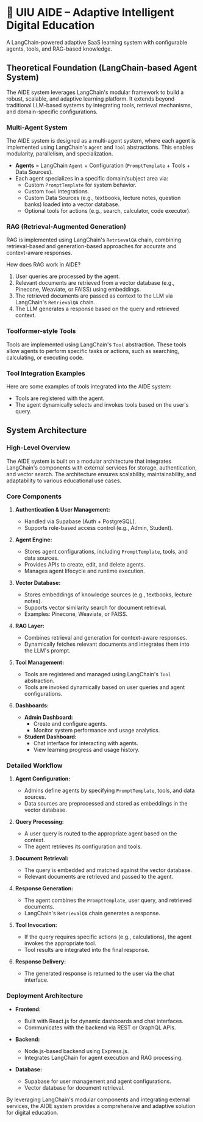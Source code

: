 # 🧠 UIU AIDE – Adaptive Intelligent Digital Education
A LangChain-powered adaptive SaaS learning system with configurable agents, tools, and RAG-based knowledge.

## Theoretical Foundation (LangChain-based Agent System)
The AIDE system leverages LangChain's modular framework to build a robust, scalable, and adaptive learning platform. It extends beyond traditional LLM-based systems by integrating tools, retrieval mechanisms, and domain-specific configurations.

### Multi-Agent System

The AIDE system is designed as a multi-agent system, where each agent is implemented using LangChain's `Agent` and `Tool` abstractions. This enables modularity, parallelism, and specialization.

- **Agents** = LangChain `Agent` + Configuration (`PromptTemplate` + Tools + Data Sources).
- Each agent specializes in a specific domain/subject area via:
    - Custom `PromptTemplate` for system behavior.
    - Custom `Tool` integrations.
    - Custom Data Sources (e.g., textbooks, lecture notes, question banks) loaded into a vector database.
    - Optional tools for actions (e.g., search, calculator, code executor).

### RAG (Retrieval-Augmented Generation)
RAG is implemented using LangChain's `RetrievalQA` chain, combining retrieval-based and generation-based approaches for accurate and context-aware responses.

How does RAG work in AIDE?
1. User queries are processed by the agent.
2. Relevant documents are retrieved from a vector database (e.g., Pinecone, Weaviate, or FAISS) using embeddings.
3. The retrieved documents are passed as context to the LLM via LangChain's `RetrievalQA` chain.
4. The LLM generates a response based on the query and retrieved context.

### Toolformer-style Tools
Tools are implemented using LangChain's `Tool` abstraction. These tools allow agents to perform specific tasks or actions, such as searching, calculating, or executing code.

### Tool Integration Examples

Here are some examples of tools integrated into the AIDE system:
- Tools are registered with the agent.
- The agent dynamically selects and invokes tools based on the user's query.

## System Architecture

### High-Level Overview

The AIDE system is built on a modular architecture that integrates LangChain's components with external services for storage, authentication, and vector search. The architecture ensures scalability, maintainability, and adaptability to various educational use cases.

### Core Components

1. **Authentication & User Management:**
    - Handled via Supabase (Auth + PostgreSQL).
    - Supports role-based access control (e.g., Admin, Student).

2. **Agent Engine:**
    - Stores agent configurations, including `PromptTemplate`, tools, and data sources.
    - Provides APIs to create, edit, and delete agents.
    - Manages agent lifecycle and runtime execution.

3. **Vector Database:**
    - Stores embeddings of knowledge sources (e.g., textbooks, lecture notes).
    - Supports vector similarity search for document retrieval.
    - Examples: Pinecone, Weaviate, or FAISS.

4. **RAG Layer:**
    - Combines retrieval and generation for context-aware responses.
    - Dynamically fetches relevant documents and integrates them into the LLM's prompt.

5. **Tool Management:**
    - Tools are registered and managed using LangChain's `Tool` abstraction.
    - Tools are invoked dynamically based on user queries and agent configurations.

6. **Dashboards:**
    - **Admin Dashboard:**
        - Create and configure agents.
        - Monitor system performance and usage analytics.
    - **Student Dashboard:**
        - Chat interface for interacting with agents.
        - View learning progress and usage history.

### Detailed Workflow

1. **Agent Configuration:**
    - Admins define agents by specifying `PromptTemplate`, tools, and data sources.
    - Data sources are preprocessed and stored as embeddings in the vector database.

2. **Query Processing:**
    - A user query is routed to the appropriate agent based on the context.
    - The agent retrieves its configuration and tools.

3. **Document Retrieval:**
    - The query is embedded and matched against the vector database.
    - Relevant documents are retrieved and passed to the agent.

4. **Response Generation:**
    - The agent combines the `PromptTemplate`, user query, and retrieved documents.
    - LangChain's `RetrievalQA` chain generates a response.

5. **Tool Invocation:**
    - If the query requires specific actions (e.g., calculations), the agent invokes the appropriate tool.
    - Tool results are integrated into the final response.

6. **Response Delivery:**
    - The generated response is returned to the user via the chat interface.

### Deployment Architecture

- **Frontend:**
    - Built with React.js for dynamic dashboards and chat interfaces.
    - Communicates with the backend via REST or GraphQL APIs.

- **Backend:**
    - Node.js-based backend using Express.js.
    - Integrates LangChain for agent execution and RAG processing.

- **Database:**
    - Supabase for user management and agent configurations.
    - Vector database for document retrieval.

By leveraging LangChain's modular components and integrating external services, the AIDE system provides a comprehensive and adaptive solution for digital education.

